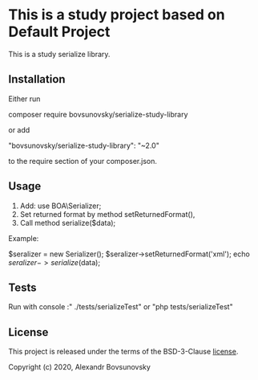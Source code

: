 This is a study project based on  Default Project
===============
This is a study serialize library.

Installation
------------
Either run

composer require bovsunovsky/serialize-study-library

or add

"bovsunovsky/serialize-study-library": "~2.0"

to the require section of your composer.json.

Usage
----- 
1)  Add: use BOA\Serializer;
2)  Set returned format by method setReturnedFormat(),
3)  Call method serialize($data);

Example:

$seralizer = new Serializer();
$seralizer->setReturnedFormat('xml');
echo $seralizer->serialize($data);

Tests
-----
Run with console :" ./tests/serializeTest" or "php tests/serializeTest"

License
-------
This project is released under the terms of the BSD-3-Clause [license](LICENSE).

Copyright (c) 2020, Alexandr Bovsunovsky
